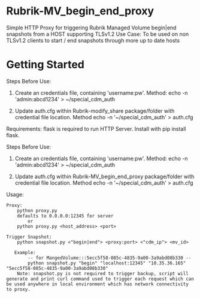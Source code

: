 # Rubrik-MV_begin_end_proxy
Simple HTTP Proxy for triggering Rubrik Managed Volume begin|end snapshots from a HOST supporting TLSv1.2 Use Case:  To be used on non TLSv1.2 clients to start / end snapshots through more up to date hosts 

# Getting Started

Steps Before Use:
1. Create an credentials file, containing 'username:pw'. Method: echo -n 'admin:abcd1234' > ~/special_cdm_auth

2. Update auth.cfg within Rubrik-modify_share package/folder with credential file location. Method echo -n '~/special_cdm_auth' > auth.cfg

Requirements: 
    flask is required to run HTTP Server. Install with pip install flask.


Steps Before Use:
1. Create an credentials file, containing 'username:pw'. Method: echo -n 'admin:abcd1234' > ~/special_cdm_auth

2. Update auth.cfg within Rubrik-MV_begin_end_proxy package/folder with credential file location. Method echo -n '~/special_cdm_auth' > auth.cfg

Usage: 

    Proxy:
        python proxy.py
        defaults to 0.0.0.0:12345 for server
            or 
        python proxy.py <host_address> <port>
    
    Trigger Snapshot:
        python snapshot.py <"begin|end"> <proxy:port> <"cdm_ip"> <mv_id>

       Example:
            -- for MangedVolume:::5ecc5f58-085c-4835-9a00-3a9abd08b330 --
            python snapshot.py "begin" "localhost:12345" "10.35.36.165" "5ecc5f58-085c-4835-9a00-3a9abd08b330"
        Note: snapshot.py is not required to trigger backup, script will generate and print curl command used to trigger each request which can be used anywhere in local environment which has network connectivity to proxy.
